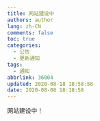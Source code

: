 ```yaml
---
title: 网站建设中
authors: author
lang: zh-CN
comments: false
toc: true
categories:
  - 公告
  - 更新通知
tags:
  - 通知
abbrlink: 36004
updated: 2020-08-18 18:58:58
date: 2020-08-08 18:18:58
---
```



网站建设中！